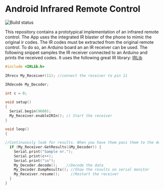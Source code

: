 # Android Infrared Remote Control
![Build status](https://github.com/jbamberger/android-ir-remote/workflows/Gradle%20build/badge.svg)

This repository contains a prototypical implementation of an infrared remote control. The App uses
the integrated IR blaster of the phone to mimic the original ir codes. The IR codes must be
extracted from the original remote control. To do so, an Arduino board an an IR receiver can be
used. The following snippet samples the IR receiver connected to an Arduino and prints the received
codes. It uses the following great IR library: [IRLib](https://github.com/cyborg5/IRLib/)

```c++
#include <IRLib.h>
 
IRrecv My_Receiver(11); //connect the receiver to pin 11
 
IRdecode My_Decoder;

int c = 0;

void setup()
{
  Serial.begin(9600);
  My_Receiver.enableIRIn(); // Start the receiver
}
 
void loop()
{

//Continuously look for results. When you have them pass them to the decoder
  if (My_Receiver.GetResults(&My_Decoder)) {
    Serial.print("Sample nr.");
    Serial.print(c++);
    Serial.print("\n");
    My_Decoder.decode();    //Decode the data
    My_Decoder.DumpResults(); //Show the results on serial monitor
    My_Receiver.resume();     //Restart the receiver
  }
}
```
